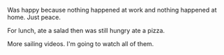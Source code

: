 Was happy because nothing happened at work and nothing happened at home. Just peace.

For lunch, ate a salad then was still hungry ate a pizza.

More sailing videos. I'm going to watch all of them.
